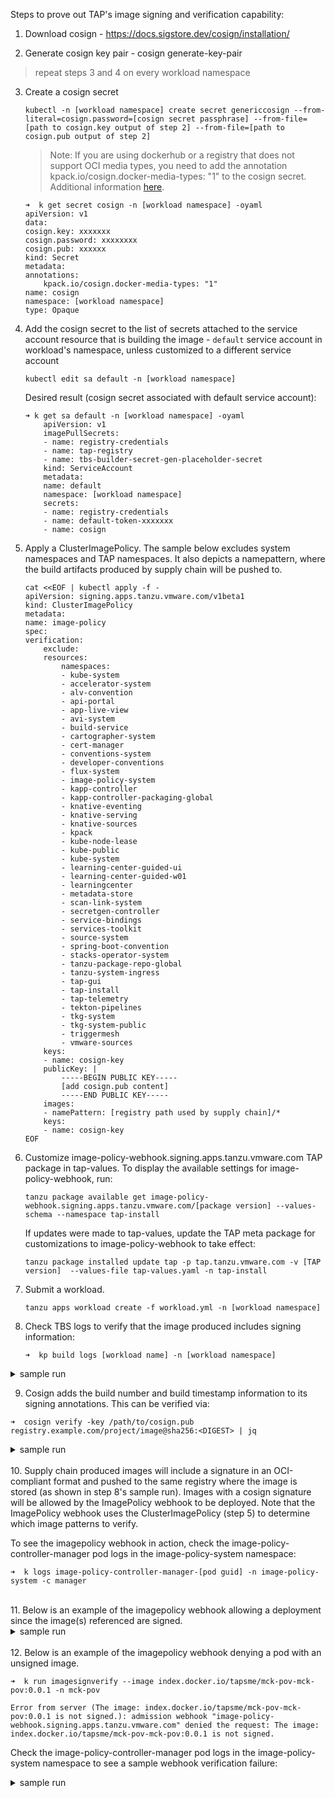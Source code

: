 Steps to prove out TAP's image signing and verification capability:

1. Download cosign - https://docs.sigstore.dev/cosign/installation/

2. Generate cosign key pair - cosign generate-key-pair

> repeat steps 3 and 4 on every workload namespace

3. Create a cosign secret
    ```
    kubectl -n [workload namespace] create secret genericcosign --from-literal=cosign.password=[cosign secret passphrase] --from-file=[path to cosign.key output of step 2] --from-file=[path to cosign.pub output of step 2]
    ```

    > Note: If you are using dockerhub or a registry that does not support OCI media types, you need to add the annotation kpack.io/cosign.docker-media-types: "1" to the cosign secret. Additional information [here](https://docs.vmware.com/en/Tanzu-Build-Service/1.3/vmware-tanzu-build-service-v13/GUID-managing-images.html#image-signing-with-cosign).
    ```
    ➜  k get secret cosign -n [workload namespace] -oyaml
    apiVersion: v1
    data:
    cosign.key: xxxxxxx
    cosign.password: xxxxxxxx
    cosign.pub: xxxxxx
    kind: Secret
    metadata:
    annotations:
        kpack.io/cosign.docker-media-types: "1"
    name: cosign
    namespace: [workload namespace] 
    type: Opaque
    ```

4. Add the cosign secret to the list of secrets attached to the service account resource that is building the image - `default` service account in workload's namespace, unless customized to a different service account
    ```
    kubectl edit sa default -n [workload namespace]
    ```

    Desired result (cosign secret associated with default service account):
    ```
    ➜ k get sa default -n [workload namespace] -oyaml
        apiVersion: v1
        imagePullSecrets:
        - name: registry-credentials
        - name: tap-registry
        - name: tbs-builder-secret-gen-placeholder-secret
        kind: ServiceAccount
        metadata:
        name: default
        namespace: [workload namespace]
        secrets:
        - name: registry-credentials
        - name: default-token-xxxxxxx
        - name: cosign
    ```

5. Apply a ClusterImagePolicy. The sample below excludes system namespaces and TAP namespaces. It also depicts a namepattern, where the build artifacts produced by supply chain will be pushed to.
    ```
    cat <<EOF | kubectl apply -f -
    apiVersion: signing.apps.tanzu.vmware.com/v1beta1
    kind: ClusterImagePolicy
    metadata:
    name: image-policy
    spec:
    verification:
        exclude:
        resources:
            namespaces:
            - kube-system
            - accelerator-system                 
            - alv-convention               
            - api-portal
            - app-live-view
            - avi-system
            - build-service
            - cartographer-system
            - cert-manager
            - conventions-system
            - developer-conventions
            - flux-system
            - image-policy-system
            - kapp-controller
            - kapp-controller-packaging-global
            - knative-eventing
            - knative-serving
            - knative-sources
            - kpack
            - kube-node-lease
            - kube-public
            - kube-system
            - learning-center-guided-ui
            - learning-center-guided-w01
            - learningcenter
            - metadata-store
            - scan-link-system
            - secretgen-controller
            - service-bindings
            - services-toolkit
            - source-system
            - spring-boot-convention
            - stacks-operator-system
            - tanzu-package-repo-global
            - tanzu-system-ingress
            - tap-gui
            - tap-install
            - tap-telemetry
            - tekton-pipelines
            - tkg-system
            - tkg-system-public
            - triggermesh
            - vmware-sources
        keys:
        - name: cosign-key
        publicKey: |
            -----BEGIN PUBLIC KEY-----
            [add cosign.pub content]
            -----END PUBLIC KEY-----
        images:
        - namePattern: [registry path used by supply chain]/*
        keys:
        - name: cosign-key
    EOF
    ```

6. Customize image-policy-webhook.signing.apps.tanzu.vmware.com TAP package in tap-values.
    To display the available settings for image-policy-webhook, run:
    ```
    tanzu package available get image-policy-webhook.signing.apps.tanzu.vmware.com/[package version] --values-schema --namespace tap-install
    ```
    
    If updates were made to tap-values, update the TAP meta package for customizations to image-policy-webhook to take effect:
    ```
    tanzu package installed update tap -p tap.tanzu.vmware.com -v [TAP version]  --values-file tap-values.yaml -n tap-install
    ```

7. Submit a workload. 
    ```
    tanzu apps workload create -f workload.yml -n [workload namespace]
    ```

8. Check TBS logs to verify that the image produced includes signing information:
    ```
    ➜  kp build logs [workload name] -n [workload namespace]
    ```

<details>
    <summary>sample run</summary>

    ➜  kp build logs mck-pov -n mck-pov
    Saving index.docker.io/tapsme/mck-pov-mck-pov...
    *** Images (sha256:c82a31daffe9728fbff0f3e7d75d78eb245add11b4eccf8dfc869ce4dff3f6ea):
        index.docker.io/tapsme/mck-pov-mck-pov
        index.docker.io/tapsme/mck-pov-mck-pov:b1.20220409.155344
    Adding cache layer 'paketo-buildpacks/bellsoft-liberica:jdk'
    Adding cache layer 'paketo-buildpacks/syft:syft'
    Adding cache layer 'paketo-buildpacks/maven:application'
    Adding cache layer 'paketo-buildpacks/maven:cache'
    Adding cache layer 'cache.sbom'
    ===> COMPLETION
    Loading secret for "https://index.docker.io/v1/" from secret "registry-credentials" at location "/var/build-secrets/registry-credentials"
    Pushing signature to: index.docker.io/tapsme/mck-pov-mck-pov:sha256-c82a31daffe9728fbff0f3e7d75d78eb245add11b4eccf8dfc869ce4dff3f6ea.sig
    Build successful

   
  </details>


9. Cosign adds the build number and build timestamp information to its signing annotations. This can be verified via:
```
➜  cosign verify -key /path/to/cosign.pub registry.example.com/project/image@sha256:<DIGEST> | jq

``` 
<details>
    <summary>sample run</summary>
    

    ➜  cosign verify --key cosign.pub index.docker.io/tapsme/mck-pov-mck-pov@sha256:c82a31daffe9728fbff0f3e7d75d78eb245add11b4eccf8dfc869ce4dff3f6ea | jq

    Verification for index.docker.io/tapsme/mck-pov-mck-pov@sha256:c82a31daffe9728fbff0f3e7d75d78eb245add11b4eccf8dfc869ce4dff3f6ea --
    The following checks were performed on each of these signatures:
    - The cosign claims were validated
    - The signatures were verified against the specified public key
    [
    {
        "critical": {
        "identity": {
            "docker-reference": "index.docker.io/tapsme/mck-pov-mck-pov"
        },
        "image": {
            "docker-manifest-digest": "sha256:c82a31daffe9728fbff0f3e7d75d78eb245add11b4eccf8dfc869ce4dff3f6ea"
        },
        "type": "cosign container image signature"
        },
        "optional": {
        "buildNumber": "1",
        "buildTimestamp": "20220409.155344"
        }
    }
    ]
   
  </details>

<br/>
10. Supply chain produced images will include a signature in an OCI-compliant format and pushed to the same registry where the image is stored (as shown in step 8's sample run). Images with a cosign signature will be allowed by the ImagePolicy webhook to be deployed. Note that the ImagePolicy webhook uses the ClusterImagePolicy (step 5) to determine which image patterns to verify.

To see the imagepolicy webhook in action, check the image-policy-controller-manager pod logs in the image-policy-system namespace:

```
➜  k logs image-policy-controller-manager-[pod guid] -n image-policy-system -c manager  
```

<br/>
11. Below is an example of the imagepolicy webhook allowing a deployment since the image(s) referenced are signed.

<details>
    <summary>sample run</summary>
    ➜  k logs image-policy-controller-manager-6bf7b6447d-bltm2 -n image-policy-system -c manager

    1.6495198241808946e+09	DEBUG	controller-runtime.webhook.webhooks	wrote response	{"webhook": "/signing-policy-check", "code": 200, "reason": "", "UID": "21bbfa32-4855-46b8-ab9b-310e03f21147", "allowed": true}
    1.6495198242151175e+09	DEBUG	controller-runtime.webhook.webhooks	received request	{"webhook": "/signing-policy-check", "UID": "7389edeb-f5e5-43e1-9b55-c0da04af18d2", "kind": "apps/v1, Kind=Deployment", "resource": {"group":"apps","version":"v1","resource":"deployments"}}
    1.649519824215145e+09	INFO	webhook	Entering handler function
    1.6495198242156758e+09	INFO	webhook	Image patterns count: 1
    1.6495198242156875e+09	INFO	webhook	matching pattern: index.docker.io/tapsme/mck-pov-mck-pov* against image index.docker.io/tapsme/mck-pov-mck-pov@sha256:a2340e09ee4eed684d75cf0b4ae61f52f6782a34f514dfdd022c29bcbf3b5668
    1.649519824215701e+09	INFO	scst-sign-webhook-utils	successfully read namespace	{"namespace": "image-policy-system"}
    1.6495198242157168e+09	INFO	scst-sign-webhook-utils	successfully read namespace	{"namespace": "image-policy-system"}
    1.6495198242157261e+09	INFO	webhook	keychain data	{"imagePullSecrets": [], "serviceAccountName": "default", "namespace": "mck-pov"}
    1.649519824238027e+09	INFO	webhook	keychain data	{"imagePullSecrets": [], "serviceAccountName": "image-policy-registry-credentials", "namespace": "image-policy-system"}
    1.6495198244545214e+09	INFO	webhook	Image patterns count: 1
    1.6495198244545445e+09	INFO	webhook	matching pattern: index.docker.io/tapsme/mck-pov-mck-pov* against image registry.tanzu.vmware.com/tanzu-application-platform/tap-packages@sha256:830ed1c676c0d17d7174dc4ef17ea84b7e6d6b70f1e8bc800b3945b3c7f5dc92
    1.6495198244545527e+09	INFO	webhook	Unmatched image policy: registry.tanzu.vmware.com/tanzu-application-platform/tap-packages@sha256:830ed1c676c0d17d7174dc4ef17ea84b7e6d6b70f1e8bc800b3945b3c7f5dc92
    1.6495198244564323e+09	DEBUG	controller-runtime.webhook.webhooks	wrote response	{"webhook": "/signing-policy-check", "code": 200, "reason": "", "UID": "7389edeb-f5e5-43e1-9b55-c0da04af18d2", "allowed": true}

</details>

<br/>
12. Below is an example of the imagepolicy webhook denying a pod with an unsigned image.

```
➜  k run imagesignverify --image index.docker.io/tapsme/mck-pov-mck-pov:0.0.1 -n mck-pov

Error from server (The image: index.docker.io/tapsme/mck-pov-mck-pov:0.0.1 is not signed.): admission webhook "image-policy-webhook.signing.apps.tanzu.vmware.com" denied the request: The image: index.docker.io/tapsme/mck-pov-mck-pov:0.0.1 is not signed.

```
Check the image-policy-controller-manager pod logs in the image-policy-system namespace to see a sample webhook verification failure:
<details>
    <summary>sample run</summary>
    ➜  k logs image-policy-controller-manager-6bf7b6447d-bltm2 -n image-policy-system -c manager

    1.6495216934572992e+09	INFO	webhook	matching pattern: index.docker.io/tapsme/mck-pov-mck-pov* against image index.docker.io/tapsme/mck-pov-mck-pov:0.0.1
    1.6495216934573162e+09	INFO	scst-sign-webhook-utils	successfully read namespace	{"namespace": "image-policy-system"}
    1.6495216934573352e+09	INFO	scst-sign-webhook-utils	successfully read namespace	{"namespace": "image-policy-system"}
    1.6495216934573529e+09	INFO	webhook	keychain data	{"imagePullSecrets": ["registry-credentials", "tap-registry", "tbs-builder-secret-gen-placeholder-secret"], "serviceAccountName": "", "namespace": ""}
    1.6495216934918203e+09	INFO	webhook	keychain data	{"imagePullSecrets": [], "serviceAccountName": "default", "namespace": ""}
    1.649521693510627e+09	INFO	webhook	keychain data	{"imagePullSecrets": [], "serviceAccountName": "image-policy-registry-credentials", "namespace": "image-policy-system"}
    1.6495216937255707e+09	ERROR	webhook	Failed to verify	{"error": "no matching signatures:\n"}
    gitlab.eng.vmware.com/tanzu-image-signing/image-policy-webhook/pkg/mutating-webhook.(*SignatureValidator).findSignature
        /workspace/pkg/mutating-webhook/webhook_main.go:192
    gitlab.eng.vmware.com/tanzu-image-signing/image-policy-webhook/pkg/mutating-webhook.(*SignatureValidator).matchPolicy
        /workspace/pkg/mutating-webhook/webhook_main.go:116
    gitlab.eng.vmware.com/tanzu-image-signing/image-policy-webhook/pkg/mutating-webhook.(*SignatureValidator).Handle
        /workspace/pkg/mutating-webhook/webhook_main.go:79
    sigs.k8s.io/controller-runtime/pkg/webhook/admission.(*Webhook).Handle
        /go/pkg/mod/sigs.k8s.io/controller-runtime@v0.11.1/pkg/webhook/admission/webhook.go:146
    sigs.k8s.io/controller-runtime/pkg/webhook/admission.(*Webhook).ServeHTTP
        /go/pkg/mod/sigs.k8s.io/controller-runtime@v0.11.1/pkg/webhook/admission/http.go:99
    github.com/prometheus/client_golang/prometheus/promhttp.InstrumentHandlerInFlight.func1
        /go/pkg/mod/github.com/prometheus/client_golang@v1.12.1/prometheus/promhttp/instrument_server.go:40
    net/http.HandlerFunc.ServeHTTP
        /opt/bitnami/go/src/net/http/server.go:2047
    github.com/prometheus/client_golang/prometheus/promhttp.InstrumentHandlerCounter.func1
        /go/pkg/mod/github.com/prometheus/client_golang@v1.12.1/prometheus/promhttp/instrument_server.go:117
    net/http.HandlerFunc.ServeHTTP
        /opt/bitnami/go/src/net/http/server.go:2047
    github.com/prometheus/client_golang/prometheus/promhttp.InstrumentHandlerDuration.func2
        /go/pkg/mod/github.com/prometheus/client_golang@v1.12.1/prometheus/promhttp/instrument_server.go:84
    net/http.HandlerFunc.ServeHTTP
        /opt/bitnami/go/src/net/http/server.go:2047
    net/http.(*ServeMux).ServeHTTP
        /opt/bitnami/go/src/net/http/server.go:2425
    net/http.serverHandler.ServeHTTP
        /opt/bitnami/go/src/net/http/server.go:2879
    net/http.(*conn).serve
        /opt/bitnami/go/src/net/http/server.go:1930
    1.6495216937256594e+09	DEBUG	controller-runtime.webhook.webhooks	wrote response	{"webhook": "/signing-policy-check", "code": 403, "reason": "The image: index.docker.io/tapsme/mck-pov-mck-pov:0.0.1 is not signed.", "UID": "a9287efd-6bb7-41e6-8639-32d9e9cea401", "allowed": false}


</details>
